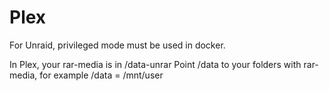 # Plex
For Unraid, privileged mode must be used in docker.

In Plex, your rar-media is in /data-unrar
Point /data to your folders with rar-media, for example /data = /mnt/user
